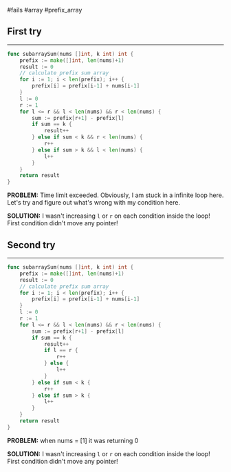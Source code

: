 #fails #array #prefix_array 
## First try
___
```go
func subarraySum(nums []int, k int) int {
    prefix := make([]int, len(nums)+1)
    result := 0
    // calculate prefix sum array
    for i := 1; i < len(prefix); i++ {
        prefix[i] = prefix[i-1] + nums[i-1]
    }
    l := 0
    r := 1
    for l <= r && l < len(nums) && r < len(nums) {
        sum := prefix[r+1] - prefix[l]
        if sum == k {
            result++
        } else if sum < k && r < len(nums) {
            r++
        } else if sum > k && l < len(nums) {
            l++
        }
    }
    return result
}
```

**PROBLEM:** Time limit exceeded. Obviously, I am stuck in a infinite loop here. Let's try and figure out what's wrong with my condition here. 

**SOLUTION:** I wasn't increasing `l` or `r` on each condition inside the loop! First condition didn't move any pointer!

## Second try
____
```go
func subarraySum(nums []int, k int) int {
    prefix := make([]int, len(nums)+1)
    result := 0
    // calculate prefix sum array
    for i := 1; i < len(prefix); i++ {
        prefix[i] = prefix[i-1] + nums[i-1]
    }
    l := 0
    r := 1
    for l <= r && l < len(nums) && r < len(nums) {
        sum := prefix[r+1] - prefix[l]
        if sum == k {
            result++
            if l == r {
                r++
            } else {
                l++
            }
        } else if sum < k {
            r++
        } else if sum > k {
            l++
        }
    }
    return result
}
```

**PROBLEM:** when nums = \[1\] it was returning 0

**SOLUTION:** I wasn't increasing `l` or `r` on each condition inside the loop! First condition didn't move any pointer!












